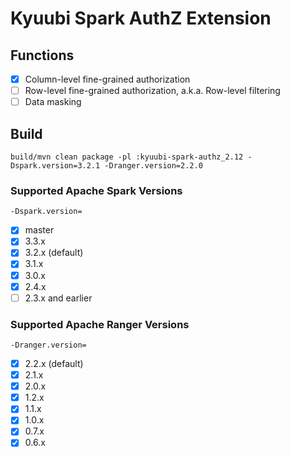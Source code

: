 <!--
 - Licensed to the Apache Software Foundation (ASF) under one or more
 - contributor license agreements.  See the NOTICE file distributed with
 - this work for additional information regarding copyright ownership.
 - The ASF licenses this file to You under the Apache License, Version 2.0
 - (the "License"); you may not use this file except in compliance with
 - the License.  You may obtain a copy of the License at
 -
 -   http://www.apache.org/licenses/LICENSE-2.0
 -
 - Unless required by applicable law or agreed to in writing, software
 - distributed under the License is distributed on an "AS IS" BASIS,
 - WITHOUT WARRANTIES OR CONDITIONS OF ANY KIND, either express or implied.
 - See the License for the specific language governing permissions and
 - limitations under the License.
 -->

# Kyuubi Spark AuthZ Extension

## Functions

- [x] Column-level fine-grained authorization
- [ ] Row-level fine-grained authorization, a.k.a. Row-level filtering
- [ ] Data masking

## Build

```shell
build/mvn clean package -pl :kyuubi-spark-authz_2.12 -Dspark.version=3.2.1 -Dranger.version=2.2.0
```


### Supported Apache Spark Versions

`-Dspark.version=`

- [x] master
- [x] 3.3.x
- [x] 3.2.x (default)
- [x] 3.1.x
- [x] 3.0.x
- [x] 2.4.x
- [ ] 2.3.x and earlier

### Supported Apache Ranger Versions

`-Dranger.version=`

- [x] 2.2.x (default)
- [x] 2.1.x
- [x] 2.0.x
- [x] 1.2.x
- [x] 1.1.x
- [x] 1.0.x
- [x] 0.7.x
- [x] 0.6.x

